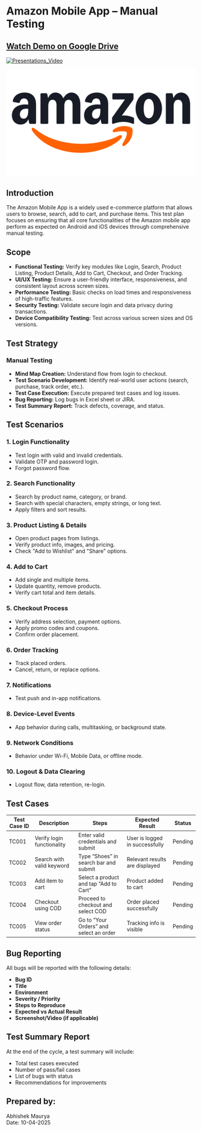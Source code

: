 # Amazon Mobile App – Manual Testing

 [Watch Demo on Google Drive](https://drive.google.com/drive/folders/19h5txl-PM9rIqLK3pWG58VEy9rWMX7yH?usp=sharing)
 ---
[![Presentations_Video]()](https://drive.google.com/file/d/12vxa0ov-0eGQ6n3GmfVN4y77q6IAB3kQ/view?usp=sharing)

![Amazon Logo](https://github.com/theabhishekmauryaa/Mobile_Testing_amazon_Application/blob/main/Amazon-Logo.png)

## Introduction
The Amazon Mobile App is a widely used e-commerce platform that allows users to browse, search, add to cart, and purchase items. This test plan focuses on ensuring that all core functionalities of the Amazon mobile app perform as expected on Android and iOS devices through comprehensive manual testing.

## Scope
- **Functional Testing:** Verify key modules like Login, Search, Product Listing, Product Details, Add to Cart, Checkout, and Order Tracking.
- **UI/UX Testing:** Ensure a user-friendly interface, responsiveness, and consistent layout across screen sizes.
- **Performance Testing:** Basic checks on load times and responsiveness of high-traffic features.
- **Security Testing:** Validate secure login and data privacy during transactions.
- **Device Compatibility Testing:** Test across various screen sizes and OS versions.

## Test Strategy

### Manual Testing
- **Mind Map Creation:** Understand flow from login to checkout.
- **Test Scenario Development:** Identify real-world user actions (search, purchase, track order, etc.).
- **Test Case Execution:** Execute prepared test cases and log issues.
- **Bug Reporting:** Log bugs in Excel sheet or JIRA.
- **Test Summary Report:** Track defects, coverage, and status.

## Test Scenarios

### 1. Login Functionality
- Test login with valid and invalid credentials.
- Validate OTP and password login.
- Forgot password flow.

### 2. Search Functionality
- Search by product name, category, or brand.
- Search with special characters, empty strings, or long text.
- Apply filters and sort results.

### 3. Product Listing & Details
- Open product pages from listings.
- Verify product info, images, and pricing.
- Check "Add to Wishlist" and "Share" options.

### 4. Add to Cart
- Add single and multiple items.
- Update quantity, remove products.
- Verify cart total and item details.

### 5. Checkout Process
- Verify address selection, payment options.
- Apply promo codes and coupons.
- Confirm order placement.

### 6. Order Tracking
- Track placed orders.
- Cancel, return, or replace options.

### 7. Notifications
- Test push and in-app notifications.

### 8. Device-Level Events
- App behavior during calls, multitasking, or background state.

### 9. Network Conditions
- Behavior under Wi-Fi, Mobile Data, or offline mode.

### 10. Logout & Data Clearing
- Logout flow, data retention, re-login.

## Test Cases

| **Test Case ID** | **Description** | **Steps** | **Expected Result** | **Status** |
|------------------|-----------------|-----------|---------------------|------------|
| TC001 | Verify login functionality | Enter valid credentials and submit | User is logged in successfully | Pending |
| TC002 | Search with valid keyword | Type “Shoes” in search bar and submit | Relevant results are displayed | Pending |
| TC003 | Add item to cart | Select a product and tap “Add to Cart” | Product added to cart | Pending |
| TC004 | Checkout using COD | Proceed to checkout and select COD | Order placed successfully | Pending |
| TC005 | View order status | Go to “Your Orders” and select an order | Tracking info is visible | Pending |

## Bug Reporting
All bugs will be reported with the following details:
- **Bug ID**
- **Title**
- **Environment**
- **Severity / Priority**
- **Steps to Reproduce**
- **Expected vs Actual Result**
- **Screenshot/Video (if applicable)**

## Test Summary Report
At the end of the cycle, a test summary will include:
- Total test cases executed
- Number of pass/fail cases
- List of bugs with status
- Recommendations for improvements

## Prepared by:
Abhishek Maurya  
Date: 10-04-2025
